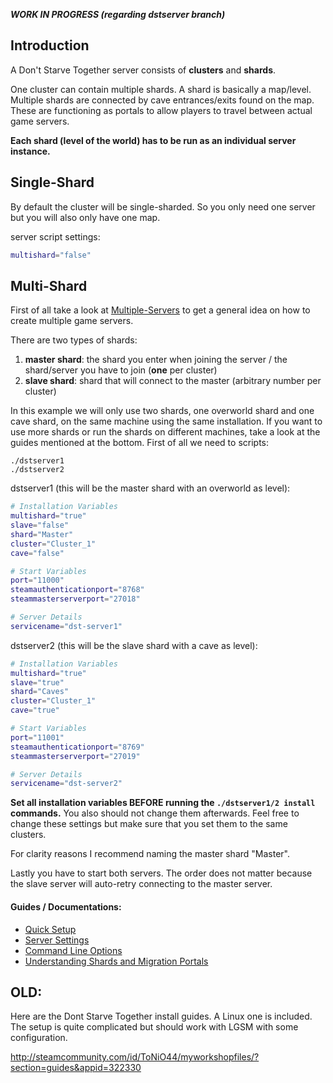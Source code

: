 **_WORK IN PROGRESS (regarding dstserver branch)_**

## Introduction
A Don't Starve Together server consists of **clusters** and **shards**. 

One cluster can contain multiple shards. A shard is basically a map/level. Multiple shards are connected by cave entrances/exits found on the map. These are functioning as portals to allow players to travel between actual game servers. 

**Each shard (level of the world) has to be run as an individual server instance.**

## Single-Shard
By default the cluster will be single-sharded. So you only need one server but you will also only have one map.

server script settings:
```bash
multishard="false"
```

## Multi-Shard
First of all take a look at [Multiple-Servers](https://github.com/GameServerManagers/LinuxGSM/wiki/Multiple-Servers) to get a general idea on how to create multiple game servers.

There are two types of shards:

1. **master shard**: the shard you enter when joining the server / the shard/server you have to join (**one** per cluster)
2. **slave shard**: shard that will connect to the master (arbitrary number per cluster)

In this example we will only use two shards, one overworld shard and one cave shard, on the same machine using the same installation. If you want to use more shards or run the shards on different machines, take a look at the guides mentioned at the bottom.
First of all we need to scripts:

```
./dstserver1
./dstserver2
```

dstserver1 (this will be the master shard with an overworld as level):
```bash
# Installation Variables
multishard="true"
slave="false"
shard="Master" 
cluster="Cluster_1"
cave="false"

# Start Variables
port="11000"
steamauthenticationport="8768"
steammasterserverport="27018"

# Server Details
servicename="dst-server1"
```

dstserver2 (this will be the slave shard with a cave as level):
```bash
# Installation Variables
multishard="true"
slave="true"
shard="Caves" 
cluster="Cluster_1"
cave="true"

# Start Variables
port="11001"
steamauthenticationport="8769"
steammasterserverport="27019"

# Server Details
servicename="dst-server2"
```

**Set all installation variables BEFORE running the `./dstserver1/2 install` commands.** You also should not change them afterwards. Feel free to change these settings but make sure that you set them to the same clusters. 

For clarity reasons I recommend naming the master shard "Master".

Lastly you have to start both servers. The order does not matter because the slave server will auto-retry connecting to the master server.


#### Guides / Documentations:
* [Quick Setup](http://forums.kleientertainment.com/topic/64441-dedicated-server-quick-setup-guide-linux/)
* [Server Settings](http://forums.kleientertainment.com/topic/64552-dedicated-server-settings-guide/)
* [Command Line Options](http://forums.kleientertainment.com/topic/64743-dedicated-server-command-line-options-guide/)
* [Understanding Shards and Migration Portals](http://forums.kleientertainment.com/topic/59174-understanding-shards-and-migration-portals/)

## OLD:
Here are the Dont Starve Together install guides. A Linux one is included. The setup is quite complicated but should work with LGSM with some configuration. 

http://steamcommunity.com/id/ToNiO44/myworkshopfiles/?section=guides&appid=322330